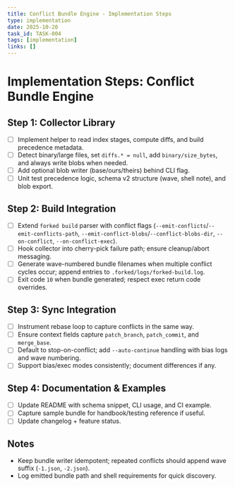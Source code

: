 ```yaml
---
title: Conflict Bundle Engine - Implementation Steps
type: implementation
date: 2025-10-20
task_id: TASK-004
tags: [implementation]
links: []
---
```


# Implementation Steps: Conflict Bundle Engine

## Step 1: Collector Library
- [ ] Implement helper to read index stages, compute diffs, and build precedence metadata.
- [ ] Detect binary/large files, set `diffs.* = null`, add `binary/size_bytes`, and always write blobs when needed.
- [ ] Add optional blob writer (base/ours/theirs) behind CLI flag.
- [ ] Unit test precedence logic, schema v2 structure (wave, shell note), and blob export.

## Step 2: Build Integration
- [ ] Extend `forked build` parser with conflict flags (`--emit-conflicts`/`--emit-conflicts-path`, `--emit-conflict-blobs`/`--conflict-blobs-dir`, `--on-conflict`, `--on-conflict-exec`).
- [ ] Hook collector into cherry-pick failure path; ensure cleanup/abort messaging.
- [ ] Generate wave-numbered bundle filenames when multiple conflict cycles occur; append entries to `.forked/logs/forked-build.log`.
- [ ] Exit code `10` when bundle generated; respect exec return code overrides.

## Step 3: Sync Integration
- [ ] Instrument rebase loop to capture conflicts in the same way.
- [ ] Ensure context fields capture `patch_branch`, `patch_commit`, and `merge_base`.
- [ ] Default to stop-on-conflict; add `--auto-continue` handling with bias logs and wave numbering.
- [ ] Support bias/exec modes consistently; document differences if any.

## Step 4: Documentation & Examples
- [ ] Update README with schema snippet, CLI usage, and CI example.
- [ ] Capture sample bundle for handbook/testing reference if useful.
- [ ] Update changelog + feature status.

## Notes
- Keep bundle writer idempotent; repeated conflicts should append wave suffix (`-1.json`, `-2.json`).
- Log emitted bundle path and shell requirements for quick discovery.
